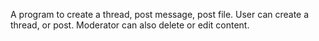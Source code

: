 A program to create a thread, post message, post file. User can create a thread, or post. Moderator can also delete or edit content.
